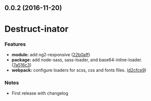 <a name="0.0.2"></a>
## 0.0.2 (2016-11-20)

# Destruct-inator

### Features

* **module:** add ng2-responsive ([22b0aff](https://github.com/michaeljota/angular2-ultimate-starter/commit/22b0aff))
* **package:** add node-sass, sass-loader, and base64-inline-loader. ([7a516c3](https://github.com/michaeljota/angular2-ultimate-starter/commit/7a516c3))
* **webpack:** configure loaders for scss, css and fonts files. ([d2cfce9](https://github.com/michaeljota/angular2-ultimate-starter/commit/d2cfce9))

### Notes

* First release with changelog
